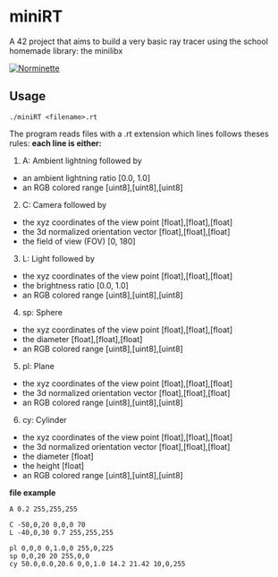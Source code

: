 # miniRT
A 42 project that aims to build a very basic ray tracer using the school homemade library: the minilibx

[![Norminette](https://github.com/AntoineLemarchand/miniRT/actions/workflows/main.yml/badge.svg)](https://github.com/AntoineLemarchand/miniRT/actions/workflows/main.yml)
## Usage
```
./miniRT <filename>.rt
```
The program reads files with a .rt extension which lines follows theses rules:
**each line is either:**
1. A: Ambient lightning followed by
- an ambient lightning ratio [0.0, 1.0]
- an RGB colored range [uint8],[uint8],[uint8]

2. C: Camera followed by
- the xyz coordinates of the view point [float],[float],[float]
- the 3d normalized orientation vector [float],[float],[float]
- the field of view (FOV) [0, 180]

3. L: Light followed by
- the xyz coordinates of the view point [float],[float],[float]
- the brightness ratio [0.0, 1.0]
- an RGB colored range [uint8],[uint8],[uint8]

4. sp: Sphere
- the xyz coordinates of the view point [float],[float],[float]
- the diameter [float],[float],[float]
- an RGB colored range [uint8],[uint8],[uint8]

5. pl: Plane
- the xyz coordinates of the view point [float],[float],[float]
- the 3d normalized orientation vector [float],[float],[float]
- an RGB colored range [uint8],[uint8],[uint8]

6. cy: Cylinder
- the xyz coordinates of the view point [float],[float],[float]
- the 3d normalized orientation vector [float],[float],[float]
- the diameter [float]
- the height [float]
- an RGB colored range [uint8],[uint8],[uint8]

**file example**
```
A 0.2 255,255,255

C -50,0,20 0,0,0 70
L -40,0,30 0.7 255,255,255

pl 0,0,0 0,1.0,0 255,0,225
sp 0,0,20 20 255,0,0
cy 50.0,0.0,20.6 0,0,1.0 14.2 21.42 10,0,255
```
